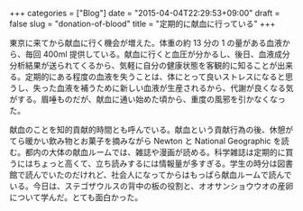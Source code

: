 +++
categories = ["Blog"]
date = "2015-04-04T22:29:53+09:00"
draft = false
slug = "donation-of-blood"
title = "定期的に献血に行っている"
+++

東京に来てから献血に行く機会が増えた。体重の約 13 分の 1 の量がある血液から、毎回 400ml 提供している。献血に行くと血圧が分かるし、後日、血液成分分析結果が送られてくるから、気軽に自分の健康状態を客観的に知ることが出来る。定期的にある程度の血液を失うことは、体にとって良いストレスになると思うし、失った血液を補うために新しい血液が生産されるから、代謝が良くなる気がする。眉唾ものだが、献血に通い始めた頃から、重度の風邪を引かなくなった。

献血のことを知的貢献的時間とも呼んでいる。献血という貢献行為の後、休憩がてら暖かい飲み物とお菓子を摘みながら Newton と National Geographic を読む。都内の大体の献血ルームでは、雑誌や漫画が読める。科学雑誌は定期的に買うにはちょっと高くて、立ち読みするには情報量が多すぎる。学生の時分は図書館で読んでいたのだけれど、社会人になってからはもっぱら献血ルームで読んでいる。今日は、ステゴザウルスの背中の板の役割と、オオサンショウウオの産卵について学んだ。とても面白かった。
